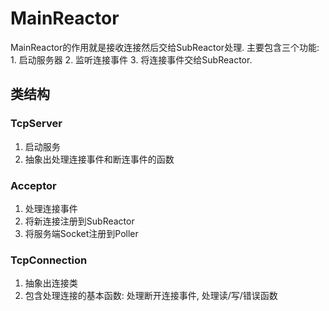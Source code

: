 # MainReactor

MainReactor的作用就是接收连接然后交给SubReactor处理. 主要包含三个功能: 1. 启动服务器 2. 监听连接事件 3. 将连接事件交给SubReactor.

## 类结构

### TcpServer

1. 启动服务
2. 抽象出处理连接事件和断连事件的函数

### Acceptor

1. 处理连接事件
2. 将新连接注册到SubReactor
3. 将服务端Socket注册到Poller

### TcpConnection

1. 抽象出连接类
2. 包含处理连接的基本函数: 处理断开连接事件, 处理读/写/错误函数

